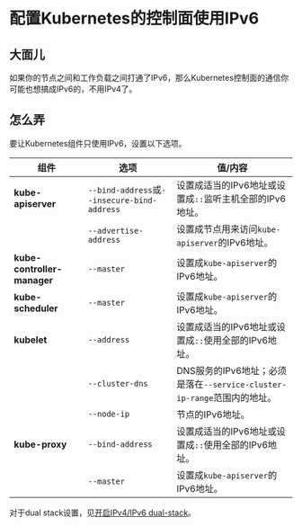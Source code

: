 # 配置Kubernetes的控制面使用IPv6

## 大面儿

如果你的节点之间和工作负载之间打通了IPv6，那么Kubernetes控制面的通信你可能也想搞成IPv6的，不用IPv4了。

## 怎么弄

要让Kubernetes组件只使用IPv6，设置以下选项。

|**组件**|**选项**|**值/内容**
|-|-|-
|**kube-apiserver**|`--bind-address`或`--insecure-bind-address`|设置成适当的IPv6地址或设置成`::`监听主机全部的IPv6地址。
||`--advertise-address`|设置成节点用来访问`kube-apiserver`的IPv6地址。
|**kube-controller-manager**|`--master`|设置成`kube-apiserver`的IPv6地址。
|**kube-scheduler**|`--master`|设置成`kube-apiserver`的IPv6地址。
|**kubelet**|`--address`|设置成适当的IPv6地址或设置成`::`使用全部的IPv6地址。
||`--cluster-dns`|DNS服务的IPv6地址；必须是落在`--service-cluster-ip-range`范围内的地址。
||`--node-ip`|节点的IPv6地址。
|**kube-proxy**|`--bind-address`|设置成适当的IPv6地址或设置成`::`使用全部的IPv6地址。
||`--master`|设置成`kube-apiserver`的IPv6地址。

对于dual stack设置，见[开启IPv4/IPv6 dual-stack](https://kubernetes.io/docs/concepts/services-networking/dual-stack/#prerequisites)。